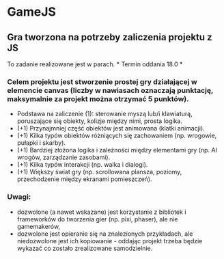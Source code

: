 # GameJS
## Gra tworzona na potrzeby zaliczenia projektu z JS

To zadanie realizowane jest w parach. * Termin oddania 18.0 *
### Celem projektu jest stworzenie prostej gry działającej w elemencie canvas (liczby w nawiasach oznaczają punktację, maksymalnie za projekt można otrzymać 5 punktów).
- Podstawa na zaliczenie (1): sterowanie myszą lub/i klawiaturą, poruszające się obiekty, kolizje między nimi, prosta logika.
- (+1) Przynajmniej część obiektów jest animowana (klatki animacji).
- (+1) Kilka typów obiektów różniących się zachowaniem (np. wrogowie, pułapki i skarby).
- (+1) Bardziej złożona logika i zależności między elementami gry (np. AI wrogów, zarządzanie zasobami).
- (+1) Kilka typów interakcji (np. walka i dialogi).
- (+1) Większy świat gry (np. scrollowana plansza, poziomy, przechodzenie między ekranami pomieszczeń).
### Uwagi:
- dozwolone (a nawet wskazane) jest korzystanie z bibliotek i frameworków do tworzenia gier (np. pixi, phaser), ale nie gamemakerów,
- dozwolone jest opieranie się na znalezionych przykładach, ale niedozwolone jest ich kopiowanie - oddając projekt trzeba będzie wykazać co zostało zrealizowane samodzielnie.

